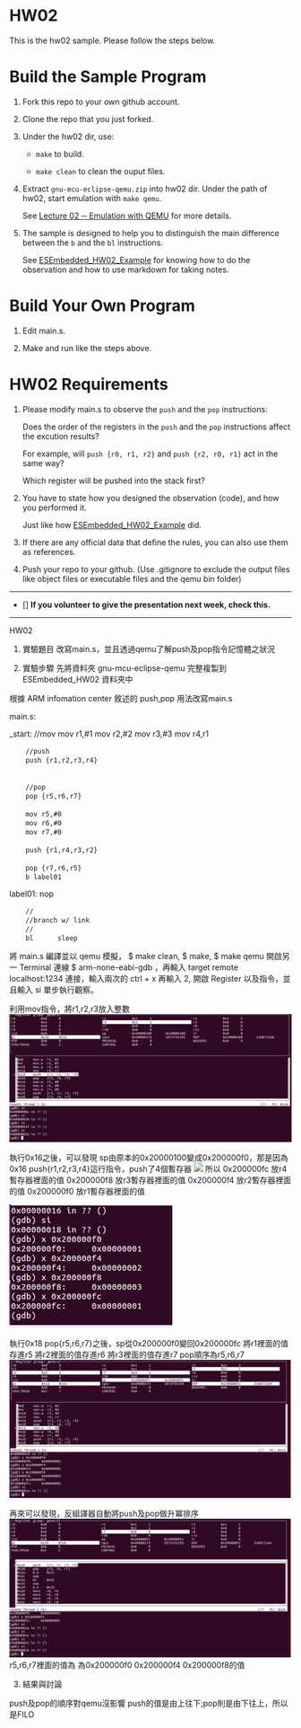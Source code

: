 HW02
===
This is the hw02 sample. Please follow the steps below.

# Build the Sample Program

1. Fork this repo to your own github account.

2. Clone the repo that you just forked.

3. Under the hw02 dir, use:

	* `make` to build.

	* `make clean` to clean the ouput files.

4. Extract `gnu-mcu-eclipse-qemu.zip` into hw02 dir. Under the path of hw02, start emulation with `make qemu`.

	See [Lecture 02 ─ Emulation with QEMU] for more details.

5. The sample is designed to help you to distinguish the main difference between the `b` and the `bl` instructions.  

	See [ESEmbedded_HW02_Example] for knowing how to do the observation and how to use markdown for taking notes.

# Build Your Own Program

1. Edit main.s.

2. Make and run like the steps above.

# HW02 Requirements

1. Please modify main.s to observe the `push` and the `pop` instructions:  

	Does the order of the registers in the `push` and the `pop` instructions affect the excution results?  

	For example, will `push {r0, r1, r2}` and `push {r2, r0, r1}` act in the same way?  

	Which register will be pushed into the stack first?

2. You have to state how you designed the observation (code), and how you performed it.  

	Just like how [ESEmbedded_HW02_Example] did.

3. If there are any official data that define the rules, you can also use them as references.

4. Push your repo to your github. (Use .gitignore to exclude the output files like object files or executable files and the qemu bin folder)

[Lecture 02 ─ Emulation with QEMU]: http://www.nc.es.ncku.edu.tw/course/embedded/02/#Emulation-with-QEMU
[ESEmbedded_HW02_Example]: https://github.com/vwxyzjimmy/ESEmbedded_HW02_Example

--------------------

- [] **If you volunteer to give the presentation next week, check this.**

--------------------

HW02 
1. 實驗題目 
改寫main.s，並且透過qemu了解push及pop指令記憶體之狀況

2. 實驗步驟
先將資料夾 gnu-mcu-eclipse-qemu 完整複製到 ESEmbedded_HW02 資料夾中

根據 ARM infomation center 敘述的 push,pop 用法改寫main.s


main.s:

_start:
        //mov
        mov r1,#1
        mov r2,#2
        mov r3,#3
        mov r4,r1

        //push
        push {r1,r2,r3,r4}


        //pop
        pop {r5,r6,r7}

        mov r5,#0
        mov r6,#0
        mov r7,#0

        push {r1,r4,r3,r2}

        pop {r7,r6,r5}
        b label01
label01:
        nop

        //
        //branch w/ link
        //
        bl      sleep

將 main.s 編譯並以 qemu 模擬， $ make clean, $ make, $ make qemu 開啟另一 Terminal 連線 $ arm-none-eabi-gdb ，再輸入 target remote localhost:1234 連接，輸入兩次的 ctrl + x 再輸入 2, 開啟 Register 以及指令，並且輸入 si 單步執行觀察。

利用mov指令，將r1,r2,r3放入整數
![](https://github.com/yenwei100606/ESEmbedded_HW02/blob/master/img/01.png)

執行0x16之後，可以發現 sp由原本的0x20000100變成0x200000f0，那是因為0x16 push{r1,r2,r3,r4}這行指令，push了4個暫存器
![](https://github.com/yenwei100606/ESEmbedded_HW02/blob/master/img/013png)
所以
0x200000fc 放r4暫存器裡面的值
0x200000f8 放r3暫存器裡面的值
0x200000f4 放r2暫存器裡面的值
0x200000f0 放r1暫存器裡面的值



![](https://github.com/yenwei100606/ESEmbedded_HW02/blob/master/img/04.png)

執行0x18 pop{r5,r6,r7}之後，sp從0x200000f0變回0x200000fc
將r1裡面的值存進r5
將r2裡面的值存進r6
將r3裡面的值存進r7
pop順序為r5,r6,r7
![](https://github.com/yenwei100606/ESEmbedded_HW02/blob/master/img/05.png)

再來可以發現，反組譯器自動將push及pop做升冪排序
![](https://github.com/yenwei100606/ESEmbedded_HW02/blob/master/img/06.png)
r5,r6,r7裡面的值為
為0x200000f0 0x200000f4 0x200000f8的值


3. 結果與討論

push及pop的順序對qemu沒影響
push的值是由上往下;pop則是由下往上，所以是FILO
